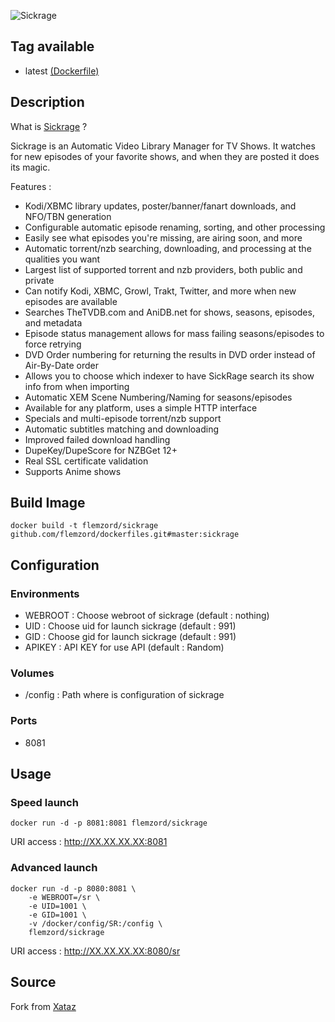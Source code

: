 ![Sickrage](https://sickrage.github.io/images/logo.png)

## Tag available
* latest [(Dockerfile)](https://github.com/flemzord/dockerfiles/tree/master/sickrage/Dockerfile)

## Description
What is [Sickrage](https://github.com/SickRage/SickRage) ?

Sickrage is an Automatic Video Library Manager for TV Shows. It watches for new episodes of your favorite shows, and when they are posted it does its magic.

Features :
* Kodi/XBMC library updates, poster/banner/fanart downloads, and NFO/TBN generation
* Configurable automatic episode renaming, sorting, and other processing
* Easily see what episodes you're missing, are airing soon, and more
* Automatic torrent/nzb searching, downloading, and processing at the qualities you want
* Largest list of supported torrent and nzb providers, both public and private
* Can notify Kodi, XBMC, Growl, Trakt, Twitter, and more when new episodes are available
* Searches TheTVDB.com and AniDB.net for shows, seasons, episodes, and metadata
* Episode status management allows for mass failing seasons/episodes to force retrying
* DVD Order numbering for returning the results in DVD order instead of Air-By-Date order
* Allows you to choose which indexer to have SickRage search its show info from when importing
* Automatic XEM Scene Numbering/Naming for seasons/episodes
* Available for any platform, uses a simple HTTP interface
* Specials and multi-episode torrent/nzb support
* Automatic subtitles matching and downloading
* Improved failed download handling
* DupeKey/DupeScore for NZBGet 12+
* Real SSL certificate validation
* Supports Anime shows

## Build Image

```shell
docker build -t flemzord/sickrage github.com/flemzord/dockerfiles.git#master:sickrage
```

## Configuration
### Environments
* WEBROOT : Choose webroot of sickrage (default : nothing)
* UID : Choose uid for launch sickrage (default : 991)
* GID : Choose gid for launch sickrage (default : 991)
* APIKEY : API KEY for use API (default : Random)

### Volumes
* /config : Path where is configuration of sickrage

### Ports
* 8081 

## Usage
### Speed launch
```shell
docker run -d -p 8081:8081 flemzord/sickrage
```
URI access : http://XX.XX.XX.XX:8081

### Advanced launch
```shell
docker run -d -p 8080:8081 \
	-e WEBROOT=/sr \
	-e UID=1001 \
	-e GID=1001 \
	-v /docker/config/SR:/config \
	flemzord/sickrage
```
URI access : http://XX.XX.XX.XX:8080/sr

## Source

Fork from [Xataz](https://github.com/xataz/dockerfiles)
